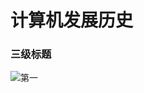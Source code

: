 # 计算机发展历史
### 三级标题
![第一](https://timgsa.baidu.com/timg?image&quality=80&size=b9999_10000&sec=1606021290522&di=f7fed2296723801cac193dca42e03bd0&imgtype=0&src=http%3A%2F%2Fhbimg.b0.upaiyun.com%2Fb31c809dcac99edf30a4cd5879e1c8b986925d0727620-rrjQxC_fw658)
